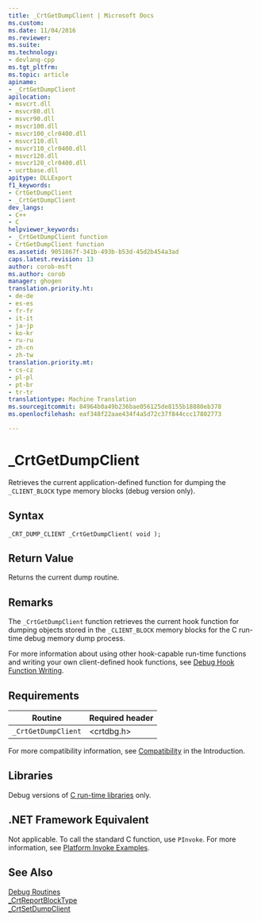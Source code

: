```yaml
---
title: _CrtGetDumpClient | Microsoft Docs
ms.custom: 
ms.date: 11/04/2016
ms.reviewer: 
ms.suite: 
ms.technology:
- devlang-cpp
ms.tgt_pltfrm: 
ms.topic: article
apiname:
- _CrtGetDumpClient
apilocation:
- msvcrt.dll
- msvcr80.dll
- msvcr90.dll
- msvcr100.dll
- msvcr100_clr0400.dll
- msvcr110.dll
- msvcr110_clr0400.dll
- msvcr120.dll
- msvcr120_clr0400.dll
- ucrtbase.dll
apitype: DLLExport
f1_keywords:
- CrtGetDumpClient
- _CrtGetDumpClient
dev_langs:
- C++
- C
helpviewer_keywords:
- _CrtGetDumpClient function
- CrtGetDumpClient function
ms.assetid: 9051867f-341b-493b-b53d-45d2b454a3ad
caps.latest.revision: 13
author: corob-msft
ms.author: corob
manager: ghogen
translation.priority.ht:
- de-de
- es-es
- fr-fr
- it-it
- ja-jp
- ko-kr
- ru-ru
- zh-cn
- zh-tw
translation.priority.mt:
- cs-cz
- pl-pl
- pt-br
- tr-tr
translationtype: Machine Translation
ms.sourcegitcommit: 84964b0a49b236bae056125de8155b18880eb378
ms.openlocfilehash: eaf348f22aae434f4a5d72c37f844ccc17802773

---
```

# _CrtGetDumpClient
Retrieves the current application-defined function for dumping the `_CLIENT_BLOCK` type memory blocks (debug version only).  
  
## Syntax  
  
```  
_CRT_DUMP_CLIENT _CrtGetDumpClient( void );  
```  
  
## Return Value  
 Returns the current dump routine.  
  
## Remarks  
 The `_CrtGetDumpClient` function retrieves the current hook function for dumping objects stored in the `_CLIENT_BLOCK` memory blocks for the C run-time debug memory dump process.  
  
 For more information about using other hook-capable run-time functions and writing your own client-defined hook functions, see [Debug Hook Function Writing](/visualstudio/debugger/debug-hook-function-writing).  
  
## Requirements  
  
|Routine|Required header|  
|-------------|---------------------|  
|`_CrtGetDumpClient`|\<crtdbg.h>|  
  
 For more compatibility information, see [Compatibility](../../c-runtime-library/compatibility.md) in the Introduction.  
  
## Libraries  
 Debug versions of [C run-time libraries](../../c-runtime-library/crt-library-features.md) only.  
  
## .NET Framework Equivalent  
 Not applicable. To call the standard C function, use `PInvoke`. For more information, see [Platform Invoke Examples](http://msdn.microsoft.com/Library/15926806-f0b7-487e-93a6-4e9367ec689f).  
  
## See Also  
 [Debug Routines](../../c-runtime-library/debug-routines.md)   
 [_CrtReportBlockType](../../c-runtime-library/reference/crtreportblocktype.md)   
 [_CrtSetDumpClient](../../c-runtime-library/reference/crtsetdumpclient.md)


<!--HONumber=Jan17_HO1-->


